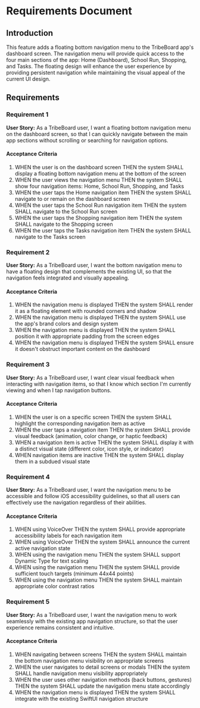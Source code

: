 # Requirements Document

## Introduction

This feature adds a floating bottom navigation menu to the TribeBoard app's dashboard screen. The navigation menu will provide quick access to the four main sections of the app: Home (Dashboard), School Run, Shopping, and Tasks. The floating design will enhance the user experience by providing persistent navigation while maintaining the visual appeal of the current UI design.

## Requirements

### Requirement 1

**User Story:** As a TribeBoard user, I want a floating bottom navigation menu on the dashboard screen, so that I can quickly navigate between the main app sections without scrolling or searching for navigation options.

#### Acceptance Criteria

1. WHEN the user is on the dashboard screen THEN the system SHALL display a floating bottom navigation menu at the bottom of the screen
2. WHEN the user views the navigation menu THEN the system SHALL show four navigation items: Home, School Run, Shopping, and Tasks
3. WHEN the user taps the Home navigation item THEN the system SHALL navigate to or remain on the dashboard screen
4. WHEN the user taps the School Run navigation item THEN the system SHALL navigate to the School Run screen
5. WHEN the user taps the Shopping navigation item THEN the system SHALL navigate to the Shopping screen
6. WHEN the user taps the Tasks navigation item THEN the system SHALL navigate to the Tasks screen

### Requirement 2

**User Story:** As a TribeBoard user, I want the bottom navigation menu to have a floating design that complements the existing UI, so that the navigation feels integrated and visually appealing.

#### Acceptance Criteria

1. WHEN the navigation menu is displayed THEN the system SHALL render it as a floating element with rounded corners and shadow
2. WHEN the navigation menu is displayed THEN the system SHALL use the app's brand colors and design system
3. WHEN the navigation menu is displayed THEN the system SHALL position it with appropriate padding from the screen edges
4. WHEN the navigation menu is displayed THEN the system SHALL ensure it doesn't obstruct important content on the dashboard

### Requirement 3

**User Story:** As a TribeBoard user, I want clear visual feedback when interacting with navigation items, so that I know which section I'm currently viewing and when I tap navigation buttons.

#### Acceptance Criteria

1. WHEN the user is on a specific screen THEN the system SHALL highlight the corresponding navigation item as active
2. WHEN the user taps a navigation item THEN the system SHALL provide visual feedback (animation, color change, or haptic feedback)
3. WHEN a navigation item is active THEN the system SHALL display it with a distinct visual state (different color, icon style, or indicator)
4. WHEN navigation items are inactive THEN the system SHALL display them in a subdued visual state

### Requirement 4

**User Story:** As a TribeBoard user, I want the navigation menu to be accessible and follow iOS accessibility guidelines, so that all users can effectively use the navigation regardless of their abilities.

#### Acceptance Criteria

1. WHEN using VoiceOver THEN the system SHALL provide appropriate accessibility labels for each navigation item
2. WHEN using VoiceOver THEN the system SHALL announce the current active navigation state
3. WHEN using the navigation menu THEN the system SHALL support Dynamic Type for text scaling
4. WHEN using the navigation menu THEN the system SHALL provide sufficient touch targets (minimum 44x44 points)
5. WHEN using the navigation menu THEN the system SHALL maintain appropriate color contrast ratios

### Requirement 5

**User Story:** As a TribeBoard user, I want the navigation menu to work seamlessly with the existing app navigation structure, so that the user experience remains consistent and intuitive.

#### Acceptance Criteria

1. WHEN navigating between screens THEN the system SHALL maintain the bottom navigation menu visibility on appropriate screens
2. WHEN the user navigates to detail screens or modals THEN the system SHALL handle navigation menu visibility appropriately
3. WHEN the user uses other navigation methods (back buttons, gestures) THEN the system SHALL update the navigation menu state accordingly
4. WHEN the navigation menu is displayed THEN the system SHALL integrate with the existing SwiftUI navigation structure
